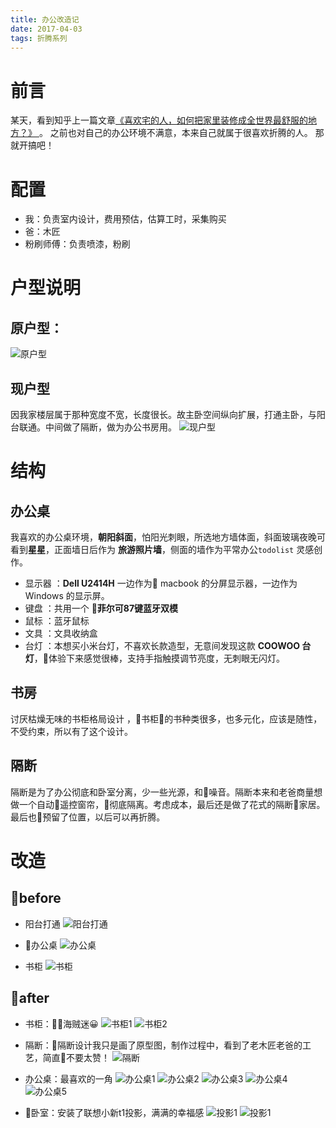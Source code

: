 ```yaml
---
title: 办公改造记
date: 2017-04-03
tags: 折腾系列
---
```


# 前言
某天，看到知乎上一篇文章[《喜欢宅的人，如何把家里装修成全世界最舒服的地方？》
](https://www.zhihu.com/question/35781319)。
之前也对自己的办公环境不满意，本来自己就属于很喜欢折腾的人。
那就开搞吧！

# 配置
- 我：负责室内设计，费用预估，估算工时，采集购买
- 爸：木匠
- 粉刷师傅：负责喷漆，粉刷

# 户型说明

## 原户型：
![原户型](https://ohv0hyr4v.qnssl.com/home0.jpg)

## 现户型
因我家楼层属于那种宽度不宽，长度很长。故主卧空间纵向扩展，打通主卧，与阳台联通。中间做了隔断，做为办公书房用。
![现户型](https://ohv0hyr4v.qnssl.com/home1.jpg)

# 结构
## 办公桌
我喜欢的办公桌环境，**朝阳斜面**，怕阳光刺眼，所选地方墙体面，斜面玻璃夜晚可看到**星星**，正面墙日后作为 **旅游照片墙**，侧面的墙作为平常办公`todolist` 灵感创作。

- 显示器 ：**Dell U2414H**  一边作为 macbook 的分屏显示器，一边作为 Windows 的显示屏。
- 键盘 ：共用一个 **菲尔可87键蓝牙双模**
- 鼠标 ：蓝牙鼠标
- 文具 ：文具收纳盒
- 台灯 ：本想买小米台灯，不喜欢长款造型，无意间发现这款 **COOWOO 台灯**，体验下来感觉很棒，支持手指触摸调节亮度，无刺眼无闪灯。

## 书房
讨厌枯燥无味的书柜格局设计 ，书柜的书种类很多，也多元化，应该是随性，不受约束，所以有了这个设计。

## 隔断
隔断是为了办公彻底和卧室分离，少一些光源，和噪音。隔断本来和老爸商量想做一个自动遥控窗帘，彻底隔离。考虑成本，最后还是做了花式的隔断家居。最后也预留了位置，以后可以再折腾。

# 改造
## before

- 阳台打通
![阳台打通](https://ohv0hyr4v.qnssl.com/IMG_2554.JPG)

- 办公桌
![办公桌](https://ohv0hyr4v.qnssl.com/IMG_2545.JPG)

- 书柜
![书柜](https://ohv0hyr4v.qnssl.com/IMG_2555.JPG)

## after

- 书柜：海贼迷😀
![书柜1](https://ohv0hyr4v.qnssl.com/IMG_3490.JPG)
![书柜2](https://ohv0hyr4v.qnssl.com/IMG_3489.JPG)

- 隔断：隔断设计我只是画了原型图，制作过程中，看到了老木匠老爸的工艺，简直不要太赞！
![隔断](https://ohv0hyr4v.qnssl.com/IMG_3497.JPG)

- 办公桌：最喜欢的一角
![办公桌1](https://ohv0hyr4v.qnssl.com/IMG_3501.JPG)
![办公桌2](https://ohv0hyr4v.qnssl.com/IMG_3502.JPG)
![办公桌3](https://ohv0hyr4v.qnssl.com/IMG_3508.JPG)
![办公桌4](https://ohv0hyr4v.qnssl.com/IMG_3511.JPG)
![办公桌5](https://ohv0hyr4v.qnssl.com/xbk.JPG)

- 卧室：安装了联想小新t1投影，满满的幸福感
![投影1](https://ohv0hyr4v.qnssl.com/IMG_3513.JPG)
![投影1](https://ohv0hyr4v.qnssl.com/IMG_3512.JPG)











